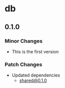 # db

## 0.1.0

### Minor Changes

- This is the first version

### Patch Changes

- Updated dependencies
  - shared@0.1.0
